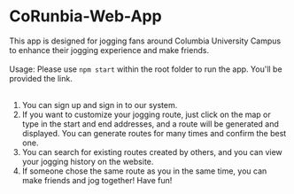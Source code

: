 # CoRunbia-Web-App
This app is designed for jogging fans around Columbia University Campus to enhance their jogging experience and make friends.<br>
<br>
Usage: Please use `npm start` within the root folder to run the app. You'll be provided the link.<br>
<br>
1. You can sign up and sign in to our system.<br>
2. If you want to customize your jogging route, just click on the map or type in the start and end addresses, and a route will be generated and displayed. 
You can generate routes for many times and confirm the best one.<br>
3. You can search for existing routes created by others, and you can view your jogging history on the website.<br>
4. If someone chose the same route as you in the same time, you can make friends and jog together! Have fun!
